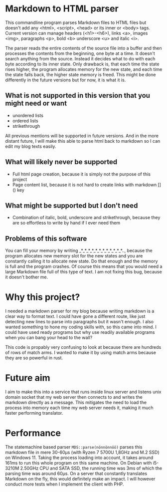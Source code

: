 # Markdown to HTML parser

This commandline program parses Markdown files to HTML files but doesn't add any \<html\>, \<script\>, \<head\> or its inner or \<body\> tags. Current version can manage headers (\<h1\>-\<h6\>), links \<a\>, images \<img\>, paragraphs \<p\>, bold \<b\> underscore \<u\> and italic \<i\>.

The parser reads the entire contents of the source file into a buffer and then processes the contents from the beginning, one byte at a time. It doesn't search anything from the source. Instead it decides what to do with each byte according to its inner state. Only drawback is, that each time the state rises higher, the program allocates memory for the new state, and each time the state falls back, the higher state memory is freed. This might be done differently in the future versions but for now, it is what it is.

## What is not supported in this version that you might need or want

- unordered lists
- ordered lists
- strikethrough

All previous mentions will be supported in future versions. And in the more distant future, I will make this able to parse html back to markdown so I can edit my blog texts easily.

## What will likely never be supported

- Full html page creation, because it is simply not the purpose of this project
- Page content list, because it is not hard to create links with markdown \[\]\(\) key

## What might be supported but I don't need

- Combination of italic, bold, underscore and strikethrough, because they are so effortless to write by hand if I ever need them

## Problems of this software

You can fill your memory by writing \_\*\_\*\_\*\_\*\_\*\_\*\_\*\_\*\_\*\_\*\_\*\_\*.., because the program allocates new memory slot for the new states and you are constantly calling it to allocate new state. Do that enough and the memory is full and the program crashes. Of course this means that you would need a large Markdown file full of this type of text. I am not fixing this bug, because it doesn't bother me.

# Why this project?

I needed a markdown parser for my blog because writing markdown is a clear way to format text. I could have gone a different route, like just detecting new lines to parse into paragraphs but it wasn't enough. I also wanted something to hone my coding skills with, so this came into mind. I could have used ready programs but why use readily available programs when you can bang your head to the wall?

This code is propably very confusing to look at because there are hundreds of rows of match arms. I wanted to make it by using match arms because they are so powerful in rust.

# Future aim

I aim to make this into a service that runs inside linux server and listens unix domain socket that my web server then connects to and writes the markdown directly as a message. This mitigates the need to load the process into memory each time my web server needs it, making it much faster performing translator.

# Performance

The statemachine based parser `MDS::parse(nönnönnöö)` parses this markdown file in mere 30-60µs (with Ryzen 7 5700U 1,8GHz and M.2 SSD) on Windows 11. Taking the process loading into account, it takes around 161ms to run this whole program on this same machine. On Debian with i5-3210M 2.50GHz CPU and SATA SSD, the running time was 3ms of which the parsing time was around 60µs. On a server that constantly translates Markdown on the fly, this would definitely make an impact. I will however conduct more tests when I implement the client with PHP.
